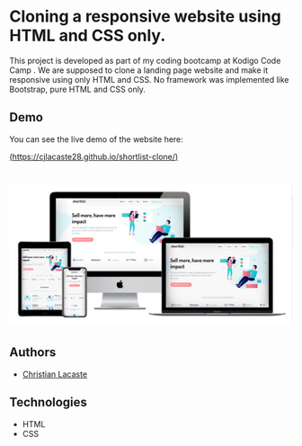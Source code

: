 # Cloning a responsive website using HTML and CSS only.

This project is developed as part of my coding bootcamp at Kodigo Code Camp . We are supposed to clone a landing page website and make it responsive using only HTML and CSS. No framework was implemented like Bootstrap, pure HTML and CSS only.

## Demo

You can see the live demo of the website here:

[(https://cjlacaste28.github.io/shortlist-clone/)](https://cjlacaste28.github.io/shortlist-clone/)

# <p align="center"><img src="assets/img/shortlist.png"></p>

## Authors

- [Christian Lacaste](https://christianlacaste.me/)


## Technologies

-   HTML
-   CSS
